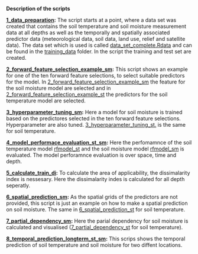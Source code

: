 **Description of the scripts**

**[1_data_preparation](1_data_preparation.R):** 
The script starts at a point, where a data set was created that contains the soil temperature and soil moisture measurement data at all depths as well as the temporally and spatially associated predictor data (meteorological data, soil data, land use, relief and satellite data). The data set which is used is called [data_set_complete.Rdata](training_data/data_set_complete.Rdata) and can be found in the [training_data](training_data) folder. In the script the training and test set are created.

**[2_forward_feature_selection_example_sm](scripts/2_forward_feature_selection_example_sm.R):** 
This script shows an example for one of the ten forward feature selections, to select suitable predictors for the model. In [2_forward_feature_selection_example_sm](scripts/2_forward_feature_selection_example_sm.R) the feature for the soil moisture model are selected and in [2_forward_feature_selection_example_st](scripts/2_forward_feature_selection_example_st.R) the predictors for the soil temperature model are selected.

**[3_hyperparameter_tuning_sm](scripts/3_hyperparameter_tuning_sm.R):**
Here a model for soil moisture is trained based on the predictores selected in the ten forward feature selections. Hyperparameter are also tuned. [3_hyperparameter_tuning_st.](scripts/3_hyperparameter_tuning_st.R) is the same for soil temperature.

**[4_model_performace_evaluation_st_sm](scripts/4_model_performace_evaluation_st_sm.R):**
Here the perfomamnce of the soil temperature model [rfmodel_st](models/rfmodel_st.Rdata) and the soil moisture model [rfmodel_sm](models/rfmodel_sm.Rdata) is evaluated. The model perforamnce evaluation is over space, time and depth.

**[5_calculate_train_di](scripts/5_calculate_train_di.R):** 
To calculate the area of applicability, the dissimalarity index is nessesary. Here the dissimalarity indes is calculated for all depth seperatly.

**[6_spatial_prediction_sm](scripts/6_spatial_prediction_sm.R):** 
As the spatial grids of the predictors are not provided, this script is just an example on how to make a spatial prediction on soil moisture. The same in [6_spatial_prediction_st](scripts/6_spatial_prediction_st.R) for soil temperature.

**[7_partial_dependency_sm](scripts/7_partial_dependency_sm.R):** 
Here the parial dependency for soil moisture is calculated and visualised ([7_partial_dependency_st](scripts/7_partial_dependency_st.R) for soil temperature).

**[8_temporal_prediction_longterm_st_sm](scripts/8_temporal_prediction_longterm_st_sm.R):** 
This scrips shows the temporal prediction of soil temperature and soil moisture for two diffent locations. 
